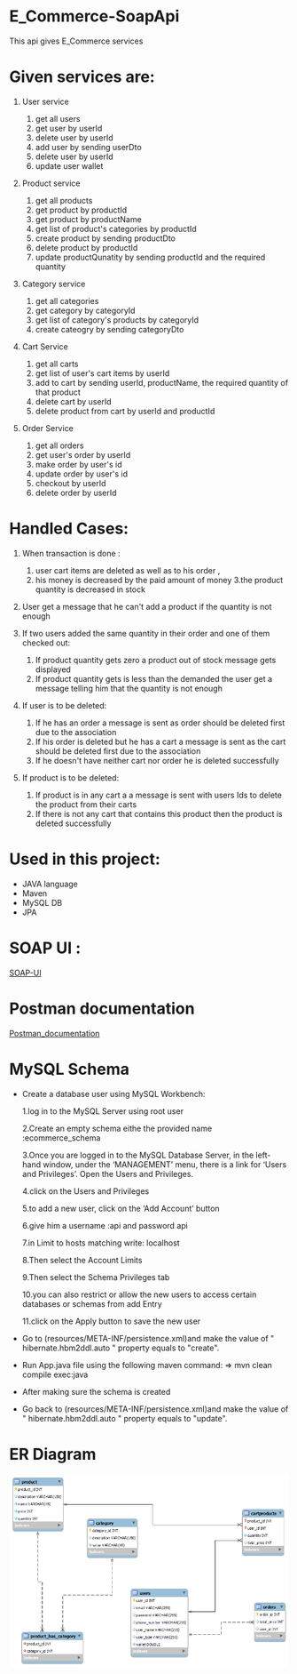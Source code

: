 # E_Commerce-SoapApi

This api gives E_Commerce services 

# Given services are:

1. User service
    
    1.  get all users
    2.  get user by userId
    3.  delete user by userId
    4.  add user by sending userDto 
    5.  delete user by userId
    6.  update user wallet

2. Product service

    1.  get all products
    2.  get product by productId
    3.  get product by productName
    4.  get list of product's categories by productId
    5.  create product by sending productDto
    6.  delete product by productId
    7.  update productQunatity by sending productId and the required quantity

3. Category service
    
    1.  get all categories
    2.  get category by categoryId
    3.  get list of category's products by categoryId
    4.  create cateogry by sending categoryDto
   
4. Cart Service

    1.  get all carts
    2.  get list of user's cart items by userId
    3.  add to cart by sending userId, productName, the required quantity of that product
    4.  delete cart by userId
    5.  delete product from cart by userId and productId

5. Order Service

    1.  get all orders
    2.  get user's order by userId
    3.  make order by user's id
    4.  update order by user's id
    5.  checkout by userId
    6.  delete order by userId

# Handled Cases:


 1. When transaction is done :
    1. user cart items are deleted as well as to his order ,
    2. his money is decreased by the paid amount of money 
    3.the product quantity is decreased in stock
    
2. User get a message that he can't add a product if the quantity is not enough

3. If two users added the same quantity in their order and one of them checked out:
    
    1. If product quantity gets zero a product out of stock message gets displayed
    2. If product quantity gets is less than the demanded the user get a message telling him that the quantity is not enough
  
4. If user is to be deleted:
   
    1. If he has an order a message is sent as order should be deleted first due to the association
    2. If his order is deleted but he has a cart a message is sent as the cart should be deleted first due to the association
    3. If he doesn't have neither cart nor order he is deleted successfully

5. If product is to be deleted:

    1. If product is in any cart a a message is sent with users Ids to delete the product from their carts 
    2. If there is not any cart that contains this product then the product  is deleted successfully
 

# Used in this project:

* JAVA language
* Maven
* MySQL DB
* JPA

# SOAP UI : 
[SOAP-UI](/SOPA-Ecommerce-soapui-project.xml)

# Postman documentation 
[Postman_documentation](https://documenter.getpostman.com/view/20768348/UyxdL9EC)

# MySQL Schema

* Create a database user using MySQL Workbench:

    1.log in to the MySQL Server using root user
    
    2.Create an empty schema eithe the provided name :ecommerce_schema
   
    3.Once you are logged in to the MySQL Database Server, in the left-hand window, under the ‘MANAGEMENT’ menu, 
    there is a link for ‘Users and Privileges’. Open the Users and Privileges.
    
    4.click on the Users and Privileges
    
    5.to add a new user, click on the ‘Add Account’ button

    6.give him a username :api and password api 
    
    7.in Limit to hosts matching write: localhost
    
    8.Then select the Account Limits 
    
    9.Then select the Schema Privileges tab
    
    10.you can also restrict or allow the new users to access certain databases or schemas from add Entry
    
    11.click on the Apply button to save the new user

*  Go to (resources/META-INF/persistence.xml)and make the value of " hibernate.hbm2ddl.auto " property equals to  "create".
*  Run App.java file  using the following maven command: => mvn clean compile exec:java
*  After making sure the schema is created
*  Go back to (resources/META-INF/persistence.xml)and make the value of " hibernate.hbm2ddl.auto " property equals to  "update".



# ER Diagram
![](/ER_DIAGRAM.png)
